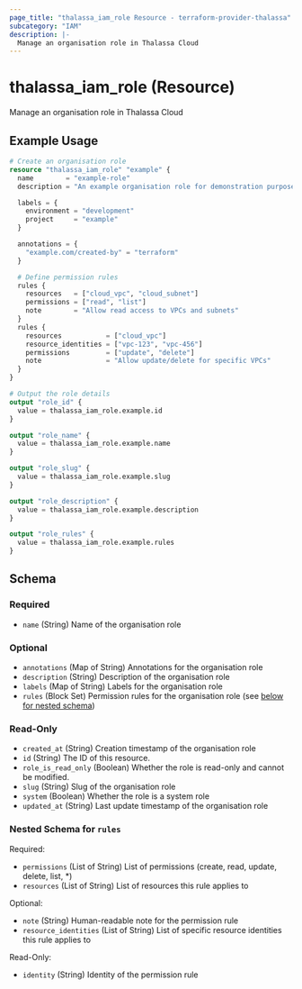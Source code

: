 ```yaml
---
page_title: "thalassa_iam_role Resource - terraform-provider-thalassa"
subcategory: "IAM"
description: |-
  Manage an organisation role in Thalassa Cloud
---
```


# thalassa_iam_role (Resource)

Manage an organisation role in Thalassa Cloud

## Example Usage

```terraform
# Create an organisation role
resource "thalassa_iam_role" "example" {
  name        = "example-role"
  description = "An example organisation role for demonstration purposes"

  labels = {
    environment = "development"
    project     = "example"
  }

  annotations = {
    "example.com/created-by" = "terraform"
  }

  # Define permission rules
  rules {
    resources   = ["cloud_vpc", "cloud_subnet"]
    permissions = ["read", "list"]
    note        = "Allow read access to VPCs and subnets"
  }
  rules {
    resources           = ["cloud_vpc"]
    resource_identities = ["vpc-123", "vpc-456"]
    permissions         = ["update", "delete"]
    note                = "Allow update/delete for specific VPCs"
  }
}

# Output the role details
output "role_id" {
  value = thalassa_iam_role.example.id
}

output "role_name" {
  value = thalassa_iam_role.example.name
}

output "role_slug" {
  value = thalassa_iam_role.example.slug
}

output "role_description" {
  value = thalassa_iam_role.example.description
}

output "role_rules" {
  value = thalassa_iam_role.example.rules
}
```
<!-- schema generated by tfplugindocs -->
## Schema

### Required

- `name` (String) Name of the organisation role

### Optional

- `annotations` (Map of String) Annotations for the organisation role
- `description` (String) Description of the organisation role
- `labels` (Map of String) Labels for the organisation role
- `rules` (Block Set) Permission rules for the organisation role (see [below for nested schema](#nestedblock--rules))

### Read-Only

- `created_at` (String) Creation timestamp of the organisation role
- `id` (String) The ID of this resource.
- `role_is_read_only` (Boolean) Whether the role is read-only and cannot be modified.
- `slug` (String) Slug of the organisation role
- `system` (Boolean) Whether the role is a system role
- `updated_at` (String) Last update timestamp of the organisation role

<a id="nestedblock--rules"></a>
### Nested Schema for `rules`

Required:

- `permissions` (List of String) List of permissions (create, read, update, delete, list, *)
- `resources` (List of String) List of resources this rule applies to

Optional:

- `note` (String) Human-readable note for the permission rule
- `resource_identities` (List of String) List of specific resource identities this rule applies to

Read-Only:

- `identity` (String) Identity of the permission rule


